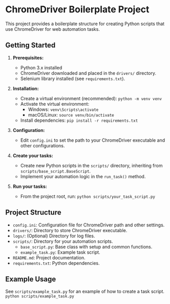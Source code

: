 # ChromeDriver Boilerplate Project

This project provides a boilerplate structure for creating Python scripts that use ChromeDriver for web automation tasks.

## Getting Started

1. **Prerequisites:**

   - Python 3.x installed
   - ChromeDriver downloaded and placed in the `drivers/` directory.
   - Selenium library installed (see `requirements.txt`).

2. **Installation:**

   - Create a virtual environment (recommended): `python -m venv venv`
   - Activate the virtual environment:
     - Windows: `venv\Scripts\activate`
     - macOS/Linux: `source venv/bin/activate`
   - Install dependencies: `pip install -r requirements.txt`

3. **Configuration:**

   - Edit `config.ini` to set the path to your ChromeDriver executable and other configurations.

4. **Create your tasks:**

   - Create new Python scripts in the `scripts/` directory, inheriting from `scripts/base_script.BaseScript`.
   - Implement your automation logic in the `run_task()` method.

5. **Run your tasks:**
   - From the project root, run: `python scripts/your_task_script.py`

## Project Structure

- `config.ini`: Configuration file for ChromeDriver path and other settings.
- `drivers/`: Directory to store ChromeDriver executable.
- `logs/`: (Optional) Directory for log files.
- `scripts/`: Directory for your automation scripts.
  - `base_script.py`: Base class with setup and common functions.
  - `example_task.py`: Example task script.
- `README.md`: Project documentation.
- `requirements.txt`: Python dependencies.

## Example Usage

See `scripts/example_task.py` for an example of how to create a task script.
`python scripts/example_task.py`
